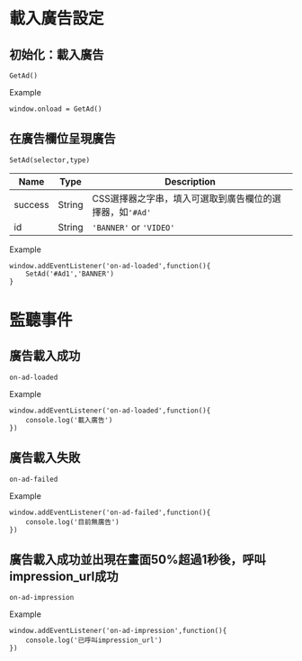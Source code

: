 # 載入廣告設定
## 初始化：載入廣告
```
GetAd()
```

Example
```
window.onload = GetAd()
```

## 在廣告欄位呈現廣告

```
SetAd(selector,type) 
```

| Name           | Type        | Description                                                                     |
|----------------|-------------|---------------------------------------------------------------------------------|
| success        | String      |  CSS選擇器之字串，填入可選取到廣告欄位的選擇器，如`'#Ad'`                                |
| id             | String      | `'BANNER'` or `'VIDEO'`                                                          |

Example
```
window.addEventListener('on-ad-loaded',function(){
    SetAd('#Ad1','BANNER')
}
```

# 監聽事件

## 廣告載入成功
```
on-ad-loaded
```

Example
```
window.addEventListener('on-ad-loaded',function(){
    console.log('載入廣告')
})
```

## 廣告載入失敗
```
on-ad-failed
```

Example
```
window.addEventListener('on-ad-failed',function(){
    console.log('目前無廣告')
})
```

## 廣告載入成功並出現在畫面50%超過1秒後，呼叫impression_url成功

```
on-ad-impression

```
Example
```
window.addEventListener('on-ad-impression',function(){
    console.log('已呼叫impression_url')
})
```

